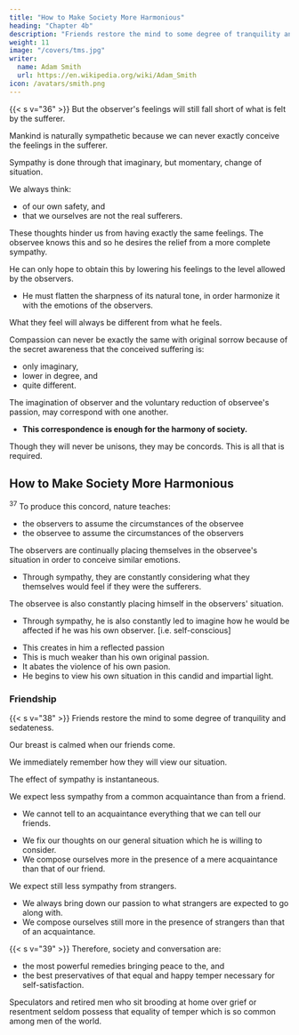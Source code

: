 ```yaml
---
title: "How to Make Society More Harmonious"
heading: "Chapter 4b"
description: "Friends restore the mind to some degree of tranquility and sedateness."
weight: 11
image: "/covers/tms.jpg"
writer:
  name: Adam Smith
  url: https://en.wikipedia.org/wiki/Adam_Smith
icon: /avatars/smith.png
---
```




{{< s v="36" >}} But the observer's feelings will still fall short of what is felt by the sufferer. 

Mankind is naturally sympathetic because we can never exactly conceive the feelings in the sufferer. 

Sympathy is done through that imaginary, but momentary, change of situation.

We always think:
- of our own safety, and
- that we ourselves are not the real sufferers.

These thoughts hinder us from having exactly the same feelings. The observee knows this and so he desires the relief from a more complete sympathy.

<!-- - longs for that relief which can only be brought by the entire concord of the observers' affections -->

<!-- His sole consolation is seeing our hearts beat in time to his own during those disagreeable feelings.  -->

He can only hope to obtain this by lowering his feelings to the level allowed by the observers. 
- He must flatten the sharpness of its natural tone, in order harmonize it with the emotions of the observers.

What they feel will always be different from what he feels. 

Compassion can never be exactly the same with original sorrow because of the secret awareness that the conceived suffering is:
- only imaginary,
- lower in degree, and
- quite different.

The imagination of observer and the voluntary reduction of observee's passion, may correspond with one another.
- **This correspondence is enough for the harmony of society.** 

Though they will never be unisons, they may be concords. This is all that is required.



## How to Make Society More Harmonious

<sup>37</sup> To produce this concord, nature teaches:
- the observers to assume the circumstances of the observee
- the observee to assume the circumstances of the observers

The observers are continually placing themselves in the observee's situation in order to conceive similar emotions.
- Through sympathy, they are constantly considering what they themselves would feel if they were the sufferers. 

The observee is also constantly placing himself in the observers' situation.
- Through sympathy, he is also constantly led to imagine how he would be affected if he was his own observer. [i.e. self-conscious]

<!-- - The sufferer's sympathy makes him look at his suffering through the eyes of the observers. -->
- This creates in him a reflected passion
- This is much weaker than his own original passion.
- It abates the violence of his own pasion.
- He begins to view his own situation in this candid and impartial light.


### Friendship

{{< s v="38" >}} Friends restore the mind to some degree of tranquility and sedateness. 

Our breast is calmed when our friends come.

We immediately remember how they will view our situation.

The effect of sympathy is instantaneous.

We expect less sympathy from a common acquaintance than from a friend.
- We cannot tell to an acquaintance everything that we can tell our friends.
<!-- - We therefore assume more tranquility before an acquaintance. -->
- We fix our thoughts on our general situation which he is willing to consider.
- We compose ourselves more in the presence of a mere acquaintance than that of our friend.

We expect still less sympathy from strangers.
<!-- - We therefore, assume still more tranquility before them. -->
- We always bring down our passion to what strangers are expected to go along with.
- We compose ourselves still more in the presence of strangers than that of an acquaintance.


{{< s v="39" >}} Therefore, society and conversation are:
- the most powerful remedies bringing peace to the, and
- the best preservatives of that equal and happy temper necessary for self-satisfaction.

Speculators and retired men who sit brooding at home over grief or resentment seldom possess that equality of temper which is so common among men of the world.

